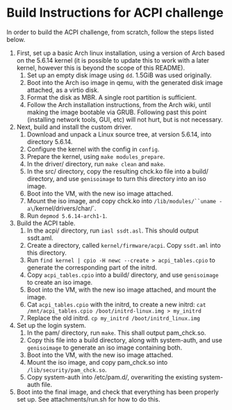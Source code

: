 # Build Instructions for ACPI challenge

In order to build the ACPI challenge, from scratch, follow the steps listed below.

1.  First, set up a basic Arch linux installation, using a version of Arch based on the 5.6.14 kernel (it is possible to update this to work with a later kernel, however this is beyond the scope of this README).
    1.  Set up an empty disk image using `dd`. 1.5GiB was used originally.
    1.  Boot into the Arch iso image in qemu, with the generated disk image attached, as a virtio disk.
    1.  Format the disk as MBR. A single root partition is sufficient.
    1.  Follow the Arch installation instructions, from the Arch wiki, until making the image bootable via GRUB. Following past this point (installing network tools, GUI, etc) will not hurt, but is not necessary.
1.  Next, build and install the custom driver.
    1.  Download and unpack a Linux source tree, at version 5.6.14, into directory 5.6.14.
    1.  Configure the kernel with the config in `config`.
    1.  Prepare the kernel, using `make modules_prepare`.
    1.  In the driver/ directory, run `make clean` and `make`.
    1.  In the src/ directory, copy the resulting chck.ko file into a build/ directory, and use `genisoimage` to turn this directory into an iso image.
    1.  Boot into the VM, with the new iso image attached.
    1.  Mount the iso image, and copy chck.ko into `/lib/modules/``uname -a\`/kernel/drivers/char/`.
    1.  Run `depmod 5.6.14-arch1-1`.
1.  Build the ACPI table.
    1.  In the acpi/ directory, run `iasl ssdt.asl`. This should output ssdt.aml.
    1.  Create a directory, called `kernel/firmware/acpi`. Copy `ssdt.aml` into this directory.
    1.  Run `find kernel | cpio -H newc --create > acpi_tables.cpio` to generate the corresponding part of the initrd.
    1.  Copy `acpi_tables.cpio` into a build/ directory, and use `genisoimage` to create an iso image.
    1.  Boot into the VM, with the new iso image attached, and mount the image.
    1.  Cat `acpi_tables.cpio` with the initrd, to create a new initrd: `cat /mnt/acpi_tables.cpio /boot/initrd-linux.img > my_initrd`
    1.  Replace the old initrd. `cp my_initrd /boot/initrd_linux.img`
1.  Set up the login system.
    1.  In the pam/ directory, run `make`. This shall output pam_chck.so.
    1.  Copy this file into a build directory, along with system-auth, and use `genisoimage` to generate an iso image containing both.
    1.  Boot into the VM, with the new iso image attached.
    1.  Mount the iso image, and copy pam_chck.so into `/lib/security/pam_chck.so`.
    1.  Copy system-auth into /etc/pam.d/, overwriting the existing system-auth file.
1.  Boot into the final image, and check that everything has been properly set up. See attachments/run.sh for how to do this.
